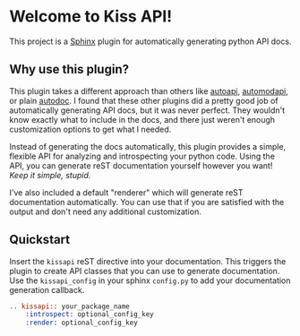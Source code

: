 Welcome to Kiss API!
====================

This project is a [Sphinx](https://www.sphinx-doc.org/) plugin for automatically generating python API docs.

Why use this plugin?
--------------------
This plugin takes a different approach than others like [autoapi](https://sphinx-autoapi.readthedocs.io),
[automodapi](https://sphinx-automodapi.readthedocs.io), or plain
[autodoc](https://www.sphinx-doc.org/en/master/usage/extensions/autodoc.html). I found that these other plugins
did a pretty good job of automatically generating API docs, but it was never perfect. They wouldn't know exactly what
to include in the docs, and there just weren't enough customization options to get what I needed.

Instead of generating the docs automatically, this plugin provides a simple, flexible API for analyzing and introspecting
your python code. Using the API, you can generate reST documentation yourself however you want! *Keep it simple, stupid.*

I've also included a default "renderer" which will generate reST documentation automatically. You can use that if
you are satisfied with the output and don't need any additional customization.

Quickstart
----------
Insert the `kissapi` reST directive into your documentation. This triggers the plugin to create API classes that you
can use to generate documentation. Use the `kissapi_config` in your sphinx `config.py` to add your documentation
generation callback.

```rest
.. kissapi:: your_package_name
    :introspect: optional_config_key
    :render: optional_config_key
``` 
